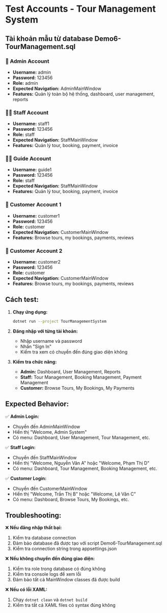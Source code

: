 # Test Accounts - Tour Management System

## Tài khoản mẫu từ database Demo6-TourManagement.sql

### 👑 Admin Account
- **Username:** admin
- **Password:** 123456
- **Role:** admin
- **Expected Navigation:** AdminMainWindow
- **Features:** Quản lý toàn bộ hệ thống, dashboard, user management, reports

### 👨‍💼 Staff Account
- **Username:** staff1
- **Password:** 123456
- **Role:** staff
- **Expected Navigation:** StaffMainWindow
- **Features:** Quản lý tour, booking, payment, invoice

### 👨‍💼 Guide Account
- **Username:** guide1
- **Password:** 123456
- **Role:** staff
- **Expected Navigation:** StaffMainWindow
- **Features:** Quản lý tour, booking, payment, invoice

### 👤 Customer Account 1
- **Username:** customer1
- **Password:** 123456
- **Role:** customer
- **Expected Navigation:** CustomerMainWindow
- **Features:** Browse tours, my bookings, payments, reviews

### 👤 Customer Account 2
- **Username:** customer2
- **Password:** 123456
- **Role:** customer
- **Expected Navigation:** CustomerMainWindow
- **Features:** Browse tours, my bookings, payments, reviews

## Cách test:

1. **Chạy ứng dụng:**
   ```bash
   dotnet run --project TourManagementSystem
   ```

2. **Đăng nhập với từng tài khoản:**
   - Nhập username và password
   - Nhấn "Sign In"
   - Kiểm tra xem có chuyển đến đúng giao diện không

3. **Kiểm tra chức năng:**
   - **Admin:** Dashboard, User Management, Reports
   - **Staff:** Tour Management, Booking Management, Payment Management
   - **Customer:** Browse Tours, My Bookings, My Payments

## Expected Behavior:

✅ **Admin Login:**
- Chuyển đến AdminMainWindow
- Hiển thị "Welcome, Admin System"
- Có menu: Dashboard, User Management, Tour Management, etc.

✅ **Staff Login:**
- Chuyển đến StaffMainWindow
- Hiển thị "Welcome, Nguyễn Văn A" hoặc "Welcome, Phạm Thị D"
- Có menu: Dashboard, Tour Management, Booking Management, etc.

✅ **Customer Login:**
- Chuyển đến CustomerMainWindow
- Hiển thị "Welcome, Trần Thị B" hoặc "Welcome, Lê Văn C"
- Có menu: Dashboard, Browse Tours, My Bookings, etc.

## Troubleshooting:

❌ **Nếu đăng nhập thất bại:**
1. Kiểm tra database connection
2. Đảm bảo database đã được tạo với script Demo6-TourManagement.sql
3. Kiểm tra connection string trong appsettings.json

❌ **Nếu không chuyển đến đúng giao diện:**
1. Kiểm tra role trong database có đúng không
2. Kiểm tra console logs để xem lỗi
3. Đảm bảo tất cả MainWindow classes đã được build

❌ **Nếu có lỗi XAML:**
1. Chạy `dotnet clean` và `dotnet build`
2. Kiểm tra tất cả XAML files có syntax đúng không 